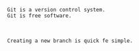 ```
Git is a version control system.
Git is free software.
```

​    

```
Creating a new branch is quick fe simple.
```
